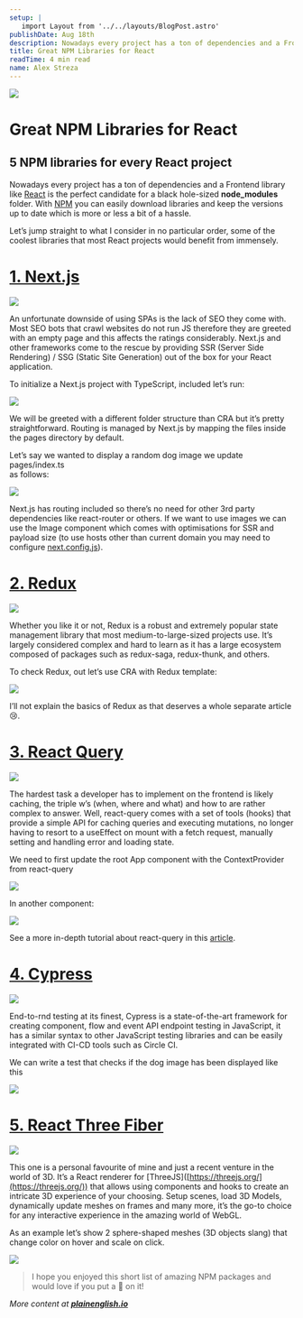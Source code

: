 ```yaml
---
setup: |
   import Layout from '../../layouts/BlogPost.astro'
publishDate: Aug 18th
description: Nowadays every project has a ton of dependencies and a Frontend library like React is the perfect candidate for a black hole-sized node_modules folder. With NPM you can easily download libraries and…
title: Great NPM Libraries for React
readTime: 4 min read
name: Alex Streza
---
```

![](https://miro.medium.com/max/1400/1*eZbP77ag0102PdQHW8GfmA.png)

Great NPM Libraries for React
=============================

5 NPM libraries for every React project
---------------------------------------

Nowadays every project has a ton of dependencies and a Frontend library like [React](https://reactjs.org/) is the perfect candidate for a black hole-sized **node\_modules** folder. With [NPM](https://www.npmjs.com/) you can easily download libraries and keep the versions up to date which is more or less a bit of a hassle.

Let’s jump straight to what I consider in no particular order, some of the coolest libraries that most React projects would benefit from immensely.

[1\. Next.js](https://nextjs.org/docs/getting-started)
======================================================

![](https://miro.medium.com/max/1400/0*yxUPzeyOQrgfR127.png)

An unfortunate downside of using SPAs is the lack of SEO they come with. Most SEO bots that crawl websites do not run JS therefore they are greeted with an empty page and this affects the ratings considerably. Next.js and other frameworks come to the rescue by providing SSR (Server Side Rendering) / SSG (Static Site Generation) out of the box for your React application.

To initialize a Next.js project with TypeScript, included let’s run:

![](https://miro.medium.com/max/1400/1*cudvTjhqAHLbDj0hGI_fZg.png)

We will be greeted with a different folder structure than CRA but it’s pretty straightforward. Routing is managed by Next.js by mapping the files inside the pages directory by default.

Let’s say we wanted to display a random dog image we update pages/index.ts  
as follows:

![](https://miro.medium.com/max/1400/1*SjesorPSLTHwqJyqfQg14Q.png)

Next.js has routing included so there’s no need for other 3rd party dependencies like react-router or others. If we want to use images we can use the Image component which comes with optimisations for SSR and payload size (to use hosts other than current domain you may need to configure [next.config.js](https://github.com/vercel/next.js/discussions/20953)).

[2\. Redux](https://redux.js.org/)
==================================

![](https://miro.medium.com/max/1400/0*r5hoNQVJxQ89YYXR.png)

Whether you like it or not, Redux is a robust and extremely popular state management library that most medium-to-large-sized projects use. It’s largely considered complex and hard to learn as it has a large ecosystem composed of packages such as redux-saga, redux-thunk, and others.

To check Redux, out let’s use CRA with Redux template:

![](https://miro.medium.com/max/1400/1*RyGzpuFzqhxVAjzx1YWMfw.png)

I’ll not explain the basics of Redux as that deserves a whole separate article 😢.

[3\. React Query](https://react-query.tanstack.com/)
====================================================

![](https://miro.medium.com/max/1400/0*38tM065dHwpO3N3n.png)

The hardest task a developer has to implement on the frontend is likely caching, the triple w’s (when, where and what) and how to are rather complex to answer. Well, react-query comes with a set of tools (hooks) that provide a simple API for caching queries and executing mutations, no longer having to resort to a useEffect on mount with a fetch request, manually setting and handling error and loading state.

We need to first update the root App component with the ContextProvider from react-query

![](https://miro.medium.com/max/1400/1*0298ed5xaA6F1f0n3kiiMw.png)

In another component:

![](https://miro.medium.com/max/1400/1*emJxYtbplC44UsDvS_2Giw.png)

See a more in-depth tutorial about react-query in this [article](https://alexstreza.hashnode.dev/data-fetching-with-react-query-and-axios).

[4\. Cypress](https://www.cypress.io/)
======================================

![](https://miro.medium.com/max/1400/0*TanDOa8eeeO2W_7s.png)

End-to-rnd testing at its finest, Cypress is a state-of-the-art framework for creating component, flow and event API endpoint testing in JavaScript, it has a similar syntax to other JavaScript testing libraries and can be easily integrated with CI-CD tools such as Circle CI.

We can write a test that checks if the dog image has been displayed like this

![](https://miro.medium.com/max/1400/1*vcm7FEExqXdRxWK49znRBw.png)

[5\. React Three Fiber](https://docs.pmnd.rs/react-three-fiber/getting-started/introduction)
============================================================================================

![](https://miro.medium.com/max/1400/0*2g9ZmgDDulD8LL0E.png)

This one is a personal favourite of mine and just a recent venture in the world of 3D. It’s a React renderer for \[ThreeJS\]([https://threejs.org/](https://threejs.org/)) that allows using components and hooks to create an intricate 3D experience of your choosing. Setup scenes, load 3D Models, dynamically update meshes on frames and many more, it’s the go-to choice for any interactive experience in the amazing world of WebGL.

As an example let’s show 2 sphere-shaped meshes (3D objects slang) that change color on hover and scale on click.

![](https://miro.medium.com/max/1400/1*W9POhA42DZL6U1tDRJzhKg.png)

> I hope you enjoyed this short list of amazing NPM packages and would love if you put a 💜 on it!

_More content at_ [**_plainenglish.io_**](http://plainenglish.io/)